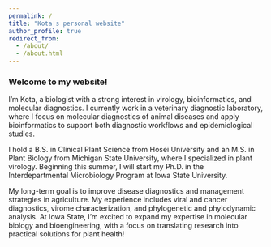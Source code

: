 ```yaml
---
permalink: /
title: "Kota's personal website"
author_profile: true
redirect_from: 
  - /about/
  - /about.html
---
```


### Welcome to my website!

I’m Kota, a biologist with a strong interest in virology, bioinformatics, and molecular diagnostics. I currently work in a veterinary diagnostic laboratory, where I focus on molecular diagnostics of animal diseases and apply bioinformatics to support both diagnostic workflows and epidemiological studies.

I hold a B.S. in Clinical Plant Science from Hosei University and an M.S. in Plant Biology from Michigan State University, where I specialized in plant virology. Beginning this summer, I will start my Ph.D. in the Interdepartmental Microbiology Program at Iowa State University.

My long-term goal is to improve disease diagnostics and management strategies in agriculture. My experience includes viral and cancer diagnostics, virome characterization, and phylogenetic and phylodynamic analysis. At Iowa State, I’m excited to expand my expertise in molecular biology and bioengineering, with a focus on translating research into practical solutions for plant health!